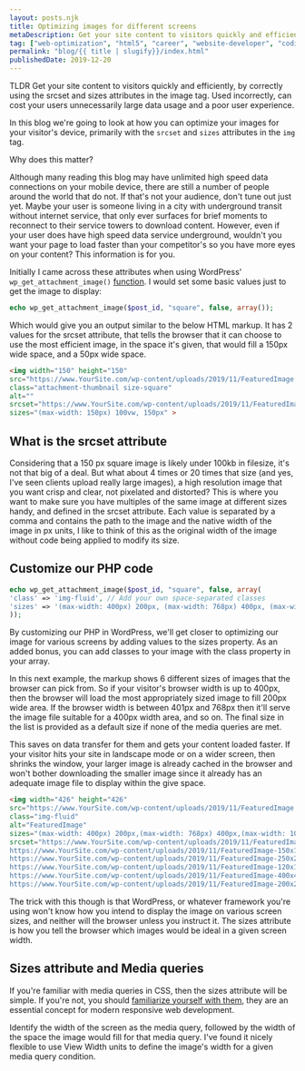 ```yaml
---
layout: posts.njk
title: Optimizing images for different screens
metaDescription: Get your site content to visitors quickly and efficiently, by correctly using the srcset and sizes attributes in the image tag. Used incorrectly, can cost your users unnecessarily large data usage and a poor user experience.
tag: ["web-optimization", "html5", "career", "website-developer", "coding"]
permalink: "blog/{{ title | slugify}}/index.html"
publishedDate: 2019-12-20
---
```


TLDR
Get your site content to visitors quickly and efficiently, by correctly using the srcset and sizes attributes in the image tag. Used incorrectly, can cost your users unnecessarily large data usage and a poor user experience.

<p>In this blog we're going to look at how you can optimize your images for your visitor's device, primarily with the <code>srcset</code> and <code>sizes</code> attributes in the <code>img</code> tag.</p>

<p>Why does this matter?</p>

<p>Although many reading this blog may have unlimited high speed data connections on your mobile device, there are still a number of people around the world that do not. If that's not your audience, don't tune out just yet. Maybe your user is someone living in a city with underground transit without internet service, that only ever surfaces for brief moments to reconnect to their service towers to download content. However, even if your user does have high speed data service underground, wouldn't you want your page to load faster than your competitor's so you have more eyes on your content? This information is for you.</p>

<p>Initially I came across these attributes when using WordPress' <code>wp_get_attachment_image()</code> <a href="https://developer.wordpress.org/reference/functions/wp_get_attachment_image/" target="_blank" rel="noreferrer noopener" aria-label="function (opens in a new tab)">function</a>. I would set some basic values just to get the image to display:</p>

```php
echo wp_get_attachment_image($post_id, "square", false, array());
```

<p>Which would give you an output similar to the below HTML markup. It has 2 values for the srcset attribute, that tells the browser that it can choose to use the most efficient image, in the space it's given, that would fill a 150px wide space, and a 50px wide space.</p>

```html
<img width="150" height="150" 
src="https://www.YourSite.com/wp-content/uploads/2019/11/FeaturedImage.jpg" 
class="attachment-thumbnail size-square" 
alt="" 
srcset="https://www.YourSite.com/wp-content/uploads/2019/11/FeaturedImage.jpg 150w, https://www.YourSite.com/wp-content/uploads/2019/11/FeaturedImage-50x50.jpg 50w" 
sizes="(max-width: 150px) 100vw, 150px" >
```

<h2>What is the srcset attribute</h2>

<p>Considering that a 150 px square image is likely under 100kb in filesize, it's not that big of a deal. But what about 4 times or 20 times that size (and yes, I've seen clients upload really large images), a high resolution image that you want crisp and clear, not pixelated and distorted? This is where you want to make sure you have multiples of the same image at different sizes handy, and defined in the srcset attribute. Each value is separated by a comma and contains the path to the image and the native width of the image in px units, I like to think of this as the original width of the image without code being applied to modify its size.</p>

<h2>Customize our PHP code</h2>

```php
echo wp_get_attachment_image($post_id, "square", false, array(
'class' => 'img-fluid', // Add your own space-separated classes
'sizes' => '(max-width: 400px) 200px, (max-width: 768px) 400px, (max-width: 1024px) 350px, (max-width: 1600px) 700px, 400px' // to indicate the size of the image, you can use vw units. pixels is required for screen widths for the media-queries
));
```

<p>By customizing our PHP in WordPress, we'll get closer to optimizing our image for various screens by adding values to the sizes property. As an added bonus, you can add classes to your image with the class property in your array.</p>

<p>In this next example, the markup shows 6 different sizes of images that the browser can pick from. So if your visitor's browser width is up to 400px, then the browser will load the most appropriately sized image to fill 200px wide area. If the browser width is between 401px and 768px then it'll serve the image file suitable for a 400px width area, and so on. The final size in the list is provided as a default size if none of the media queries are met. </p>

<p>This saves on data transfer for them and gets your content loaded faster. If your visitor hits your site in landscape mode or on a wider screen, then shrinks the window, your larger image is already cached in the browser and won't bother downloading the smaller image since it already has an adequate image file to display within the give space. </p>

```html
<img width="426" height="426" 
src="https://www.YourSite.com/wp-content/uploads/2019/11/FeaturedImage.png"
class="img-fluid" 
alt="FeaturedImage" 
sizes="(max-width: 400px) 200px,(max-width: 768px) 400px,(max-width: 1024px) 350px,(max-width: 1600px) 700px, 400px" 
srcset="https://www.YourSite.com/wp-content/uploads/2019/11/FeaturedImage.png 426w, 
https://www.YourSite.com/wp-content/uploads/2019/11/FeaturedImage-150x150.png 150w, 
https://www.YourSite.com/wp-content/uploads/2019/11/FeaturedImage-250x250.png 250w, 
https://www.YourSite.com/wp-content/uploads/2019/11/FeaturedImage-120x120.png 120w, 
https://www.YourSite.com/wp-content/uploads/2019/11/FeaturedImage-400x400.png 400w, 
https://www.YourSite.com/wp-content/uploads/2019/11/FeaturedImage-200x200.png 200w" >
```

<p>The trick with this though is that WordPress, or whatever framework you're using won't know how you intend to display the image on various screen sizes, and neither will the browser unless you instruct it. The sizes attribute is how you tell the browser which images would be ideal in a given screen width.</p>

<h2>Sizes attribute and Media queries</h2>

<p>If you're familiar with media queries in CSS, then the sizes attribute will be simple. If you're not, you should <a href="https://css-tricks.com/logic-in-media-queries/#article-header-id-2" target="_blank" rel="noreferrer noopener" aria-label="familiarize yourself with them (opens in a new tab)">familiarize yourself with them</a>, they are an essential concept for modern responsive web development. </p>

<p>Identify the width of the screen as the media query, followed by the width of the space the image would fill for that media query. I've found it nicely flexible to use View Width units to define the image's width for a given media query condition.</p>
